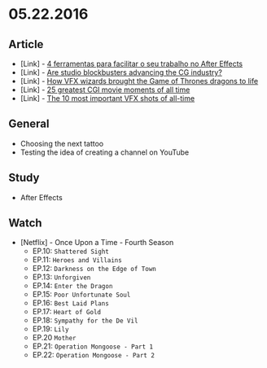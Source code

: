 # 05.22.2016

## Article 

- \[Link\] - [4 ferramentas para facilitar o seu trabalho no After Effects](http://andresarti.com.br/4-ferramentas-para-facilitar-o-seu-trabalho-effects/)
- \[Link\] - [Are studio blockbusters advancing the CG industry?](http://www.creativebloq.com/vfx/are-studio-blockbusters-advancing-cg-industry-41619881)
- \[Link\] - [How VFX wizards brought the Game of Thrones dragons to life](http://www.creativebloq.com/vfx/game-of-thrones-dragons-61515457)
- \[Link\] - [25 greatest CGI movie moments of all time](http://www.creativebloq.com/3d-tips/cgi-movie-moments-1234014)
- \[Link\] - [The 10 most important VFX shots of all-time](http://www.creativebloq.com/vfx/most-important-shots-all-time-121518528)


## General 

- Choosing the next tattoo
- Testing the idea of ​​creating a channel on YouTube


## Study

- After Effects


## Watch

- \[Netflix\] - Once Upon a Time - Fourth Season
  - EP.10: `Shattered Sight`
  - EP.11: `Heroes and Villains`
  - EP.12: `Darkness on the Edge of Town`
  - EP.13: `Unforgiven`
  - EP.14: `Enter the Dragon`
  - EP.15: `Poor Unfortunate Soul`
  - EP.16: `Best Laid Plans`
  - EP.17: `Heart of Gold`
  - EP.18: `Sympathy for the De Vil`
  - EP.19: `Lily`
  - EP.20 `Mother`
  - EP.21: `Operation Mongoose - Part 1`
  - EP.22: `Operation Mongoose - Part 2`
